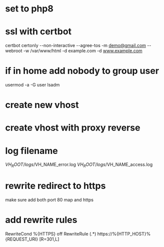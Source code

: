 # set to php8

# ssl with certbot
certbot certonly --non-interactive --agree-tos -m demo@gmail.com --webroot -w /var/www/html -d example.com -d www.example.com

# if in home add nobody to group user
usermod -a -G user lsadm

# create new vhost


# create vhost with proxy reverse


# log filename
$VH_ROOT/logs/$VH_NAME_error.log
$VH_ROOT/logs/$VH_NAME_access.log


# rewrite redirect to https
make sure add both port 80 map and https
# add rewrite rules
RewriteCond %{HTTPS} off
RewriteRule (.*) https://%{HTTP_HOST}%{REQUEST_URI} [R=301,L]
